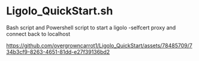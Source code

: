 # Ligolo_QuickStart.sh
Bash script and Powershell script to start a ligolo -selfcert proxy and connect back to localhost


https://github.com/overgrowncarrot1/Ligolo_QuickStart/assets/78485709/734b3cf9-8263-4651-81dd-e27f39136bd2

